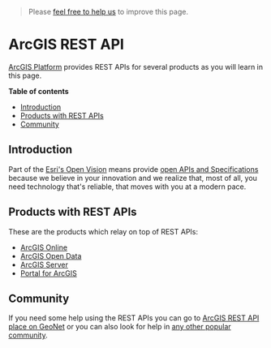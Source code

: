 > Please [feel free to help us](https://github.com/hhkaos/awesome-arcgis#contributions) to
improve this page.

# ArcGIS REST API
[ArcGIS Platform](../../README.md#about-arcgis) provides REST APIs for several products
as you will learn in this page.

<!-- START doctoc generated TOC please keep comment here to allow auto update -->
<!-- DON'T EDIT THIS SECTION, INSTEAD RE-RUN doctoc TO UPDATE -->
**Table of contents**

- [Introduction](#introduction)
- [Products with REST APIs](#products-with-rest-apis)
- [Community](#community)

<!-- END doctoc generated TOC please keep comment here to allow auto update -->

## Introduction
Part of the [Esri's Open Vision](http://www.esri.com/software/open) means provide
[open APIs and Specifications](http://www.esri.com/software/open/open-apis-and-specs)
because we believe in your innovation and we realize that, most of all, you need
technology that's reliable, that moves with you at a modern pace.

## Products with REST APIs
These are the products which relay on top of REST APIs:
* [ArcGIS Online](../../products/arcgis-online/rest-apis/README.md)
* [ArcGIS Open Data](../../products/arcgis-online/rest-apis/README.md#arcGIS-open-data)
* [ArcGIS Server](../../products/arcgis-enterprise/arcgis-server/README.md#rest-api)
* [Portal for ArcGIS](../../products/arcgis-enterprise/portal-for-arcgis/README.md#rest-api)

## Community
If you need some help using the REST APIs you can go to
[ArcGIS REST API place on GeoNet](https://geonet.esri.com/community/developers/web-developers/arcgis-rest-api)
or you can also look for help in [any other popular community](../../README.md#arcgis-community).
